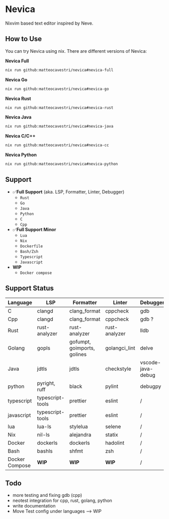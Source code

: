 # Nevica

Nixvim based text editor inspired by Neve.

## How to Use

You can try Nevica using nix.
There are different versions of Nevica:

**Nevica Full**

```bash
nix run github:matteocavestri/nevica#nevica-full
```

**Nevica Go**

```bash
nix run github:matteocavestri/nevica#nevica-go
```

**Nevica Rust**

```bash
nix run github:matteocavestri/nevica#nevica-rust
```

**Nevica Java**

```bash
nix run github:matteocavestri/nevica#nevica-java
```

**Nevica C/C++**

```bash
nix run github:matteocavestri/nevica#nevica-cc
```

**Nevica Python**

```bash
nix run github:matteocavestri/nevica#nevica-python
```

## Support

- ✅**Full Support** (aka. LSP, Formatter, Linter, Debugger)
  - `Rust`
  - `Go`
  - `Java`
  - `Python`
  - `C`
  - `Cpp`
- ✅**Full Support Minor**
  - `Lua`
  - `Nix`
  - `Dockerfile`
  - `Bash/Zsh`
  - `Typescript`
  - `Javascript`
- **WIP**
  - `Docker compose`

## Support Status

| Language       | LSP              | Formatter                   | Linter        | Debugger          | Test    |
| -------------- | ---------------- | --------------------------- | ------------- | ----------------- | ------- |
| C              | clangd           | clang_format                | cppcheck      | gdb               | /       |
| Cpp            | clangd           | clang_format                | cppcheck      | gdb ?             | **WIP** |
| Rust           | rust-analyzer    | rust-analyzer               | rust-analyzer | lldb              | **WIP** |
| Golang         | gopls            | gofumpt, goimports, golines | golangci_lint | delve             | go      |
| Java           | jdtls            | jdtls                       | checkstyle    | vscode-java-debug | **WIP** |
| python         | pyright, ruff    | black                       | pylint        | debugpy           | **WIP** |
| typescript     | typescript-tools | prettier                    | eslint        | /                 | /       |
| javascript     | typescript-tools | prettier                    | eslint        | /                 | /       |
| lua            | lua-ls           | stylelua                    | selene        | /                 | /       |
| Nix            | nil-ls           | alejandra                   | statix        | /                 | /       |
| Docker         | dockerls         | dockerls                    | hadolint      | /                 | /       |
| Bash           | bashls           | shfmt                       | zsh           | /                 | /       |
| Docker Compose | **WIP**          | **WIP**                     | **WIP**       | /                 | /       |

## Todo

- more testing and fixing gdb (cpp)
- neotest integration for cpp, rust, golang, python
- write documentation
- Move Test config under languages --> WIP
